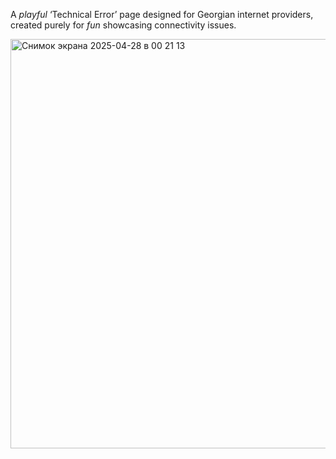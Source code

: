 A *playful* ‘Technical Error’ page designed for Georgian internet providers, created purely for *fun* showcasing connectivity issues.


<img width="655" alt="Снимок экрана 2025-04-28 в 00 21 13" src="https://github.com/user-attachments/assets/6b5a0eba-1069-486e-a059-7a4758735d58" />
